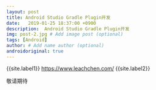 ```yaml
---
layout: post
title: Android Studio Gradle Plugin开发
date:   2019-01-25 18:37:00 +0900  
description:  Android Studio Gradle Plugin开发
img: post-2.jpg # Add image post (optional)
tags: [Android]
author: # Add name author (optional)
androidoriginal: true
---
```


{{site.label1}} <a href="https://www.leachchen.com/" target="\_blank">https://www.leachchen.com/</a> {{site.label2}}

敬请期待
